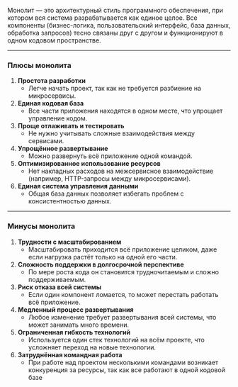 Монолит — это архитектурный стиль программного обеспечения, при котором вся система разрабатывается как единое целое. Все компоненты (бизнес-логика, пользовательский интерфейс, база данных, обработка запросов) тесно связаны друг с другом и функционируют в одном кодовом пространстве.

---

### **Плюсы монолита**

1. **Простота разработки**
    - Легче начать проект, так как не требуется разбиение на микросервисы.
2. **Единая кодовая база**
    - Все части приложения находятся в одном месте, что упрощает управление кодом.
3. **Проще отлаживать и тестировать**
    - Не нужно учитывать сложные взаимодействия между сервисами.
4. **Упрощённое развертывание**
    - Можно развернуть всё приложение одной командой.
5. **Оптимизированное использование ресурсов**
    - Нет накладных расходов на межсервисное взаимодействие (например, HTTP-запросы между микросервисами).
6. **Единая система управления данными**
    - Общая база данных позволяет избегать проблем с консистентностью данных.

---

### **Минусы монолита**

1. **Трудности с масштабированием**
    - Масштабировать приходится всё приложение целиком, даже если нагрузка растёт только на одной его части.
2. **Сложность поддержки в долгосрочной перспективе**
    - По мере роста кода он становится трудночитаемым и сложно поддерживаемым.
3. **Риск отказа всей системы**
    - Если один компонент ломается, то может перестать работать всё приложение.
4. **Медленный процесс развертывания**
    - Любое изменение требует развертывания всей системы, что может занимать много времени.
5. **Ограниченная гибкость технологий**
    - Используется один стек технологий на всём проекте, что усложняет переход на новые технологии.
6. **Затруднённая командная работа**
    - При работе над проектом несколькими командами возникает конкуренция за ресурсы, так как все работают в одной кодовой базе